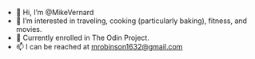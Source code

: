 - 👋 Hi, I’m @MikeVernard
- 👀 I’m interested in traveling, cooking (particularly baking), fitness, and movies.
- 🌱 Currently enrolled in The Odin Project.
- 📫 I can be reached at mrobinson1632@gmail.com

<!---
MikeVernard/MikeVernard is a ✨ special ✨ repository because its `README.md` (this file) appears on your GitHub profile.
You can click the Preview link to take a look at your changes.
--->
